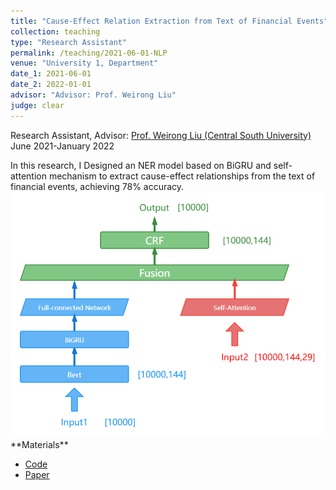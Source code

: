 ```yaml
---
title: "Cause-Effect Relation Extraction from Text of Financial Events"
collection: teaching
type: "Research Assistant"
permalink: /teaching/2021-06-01-NLP
venue: "University 1, Department"
date_1: 2021-06-01
date_2: 2022-01-01
advisor: "Advisor: Prof. Weirong Liu"
judge: clear
---
```

<p>Research Assistant, Advisor: <a href="https://faculty.csu.edu.cn/liuweirong/en/index.htm">Prof. Weirong Liu (Central South University)</a> <br> June 2021-January 2022</p>
In this research, I Designed an NER model based on BiGRU and self-attention mechanism to extract cause-effect relationships from the text of financial events, achieving 78% accuracy.

<br>
<img src='/images/NLP-arch.png'>
**Materials**
<ul>
<li><a href="https://github.com/JhengLu/Cause-Effect-Relation-Extraction-from-Text-of-Financial-Events">Code</a></li>
<li><a href="https://iopscience.iop.org/article/10.1088/1742-6596/2171/1/012001/meta">Paper</a></li>
</ul>
